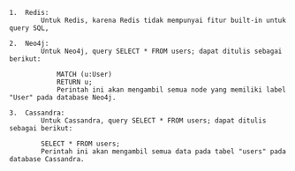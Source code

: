     1.  Redis:
            Untuk Redis, karena Redis tidak mempunyai fitur built-in untuk query SQL,

    2.  Neo4j:
            Untuk Neo4j, query SELECT * FROM users; dapat ditulis sebagai berikut:

                MATCH (u:User)
                RETURN u;
                Perintah ini akan mengambil semua node yang memiliki label "User" pada database Neo4j.

    3.  Cassandra:
            Untuk Cassandra, query SELECT * FROM users; dapat ditulis sebagai berikut:

            SELECT * FROM users;
            Perintah ini akan mengambil semua data pada tabel "users" pada database Cassandra. 